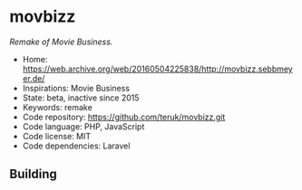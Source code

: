# movbizz

_Remake of Movie Business._

- Home: https://web.archive.org/web/20160504225838/http://movbizz.sebbmeyer.de/
- Inspirations: Movie Business
- State: beta, inactive since 2015
- Keywords: remake
- Code repository: https://github.com/teruk/movbizz.git
- Code language: PHP, JavaScript
- Code license: MIT
- Code dependencies: Laravel

## Building
